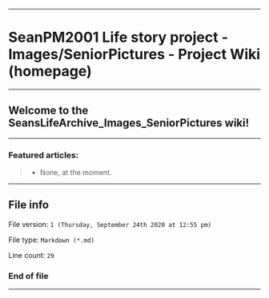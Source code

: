 
***

# SeanPM2001 Life story project - Images/SeniorPictures - Project Wiki (homepage)

***

## Welcome to the SeansLifeArchive_Images_SeniorPictures wiki!

***

### Featured articles:

> * None, at the moment.

***

## File info

File version: `1 (Thursday, September 24th 2020 at 12:55 pm)`

File type: `Markdown (*.md)`

Line count: `29`

### End of file

***
